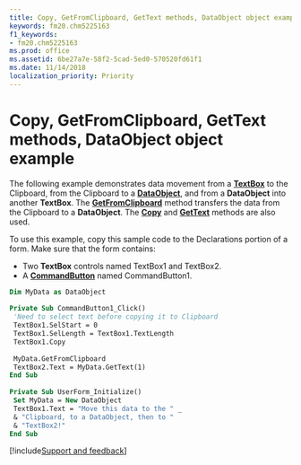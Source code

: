 ```yaml
---
title: Copy, GetFromClipboard, GetText methods, DataObject object example
keywords: fm20.chm5225163
f1_keywords:
- fm20.chm5225163
ms.prod: office
ms.assetid: 6be27a7e-58f2-5cad-5ed0-570520fd61f1
ms.date: 11/14/2018 
localization_priority: Priority
---
```



# Copy, GetFromClipboard, GetText methods, DataObject object example

The following example demonstrates data movement from a **[TextBox](textbox-control.md)** to the Clipboard, from the Clipboard to a **[DataObject](dataobject-object.md)**, and from a **DataObject** into another **TextBox**. The **[GetFromClipboard](getfromclipboard-method.md)** method transfers the data from the Clipboard to a **DataObject**. The **[Copy](copy-method-microsoft-forms.md)** and **[GetText](gettext-method-microsoft-forms.md)** methods are also used.

To use this example, copy this sample code to the Declarations portion of a form. Make sure that the form contains:

- Two **TextBox** controls named TextBox1 and TextBox2.   
- A **[CommandButton](commandbutton-control.md)** named CommandButton1.
    

```vb
Dim MyData as DataObject 
 
Private Sub CommandButton1_Click() 
 'Need to select text before copying it to Clipboard 
 TextBox1.SelStart = 0 
 TextBox1.SelLength = TextBox1.TextLength 
 TextBox1.Copy 
 
 MyData.GetFromClipboard 
 TextBox2.Text = MyData.GetText(1) 
End Sub 
 
Private Sub UserForm_Initialize() 
 Set MyData = New DataObject 
 TextBox1.Text = "Move this data to the " _ 
 & "Clipboard, to a DataObject, then to " 
 & "TextBox2!" 
End Sub 
```

[!include[Support and feedback](~/includes/feedback-boilerplate.md)]